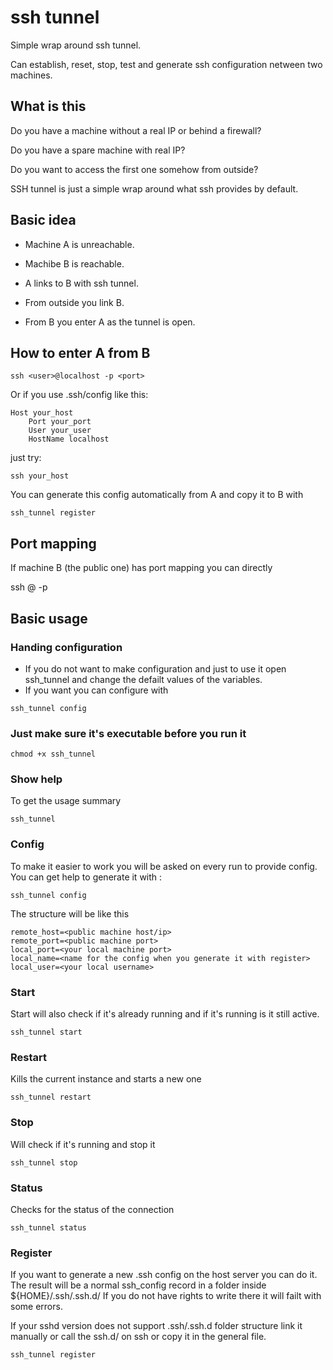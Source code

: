 # ssh tunnel

Simple wrap around ssh tunnel.

Can establish, reset, stop, test and generate ssh configuration netween two machines.

## What is this

Do you have a machine without a real IP or behind a firewall?

Do you have a spare machine with real IP?

Do you want to access the first one somehow from outside?

SSH tunnel is just a simple wrap around what ssh provides by default.

## Basic idea

- Machine A is unreachable.

- Machibe B is reachable.

- A links to B with ssh tunnel.

- From outside you link B.

- From B you enter A as the tunnel is open.

## How to enter A from B

```
ssh <user>@localhost -p <port>
```

Or if you use .ssh/config like this:

```
Host your_host
    Port your_port
    User your_user
    HostName localhost
```

just try:

```
ssh your_host
```

You can generate this config automatically from A and copy it to B with
```
ssh_tunnel register
```

## Port mapping

If machine B (the public one) has port mapping you can directly

ssh <user on A>@<host or ip of B> -p <port that you exposed>

## Basic usage

### Handing configuration

- If you do not want to make configuration and just to use it open ssh_tunnel and change the defailt values of the variables.
- If you want you can configure with
```
ssh_tunnel config
```

### Just make sure it's executable before you run it

```
chmod +x ssh_tunnel
```

### Show help

To get the usage summary

```
ssh_tunnel
```

### Config

To make it easier to work you will be asked on every run to provide config.
You can get help to generate it with :

```
ssh_tunnel config
```

The structure will be like this
```
remote_host=<public machine host/ip>
remote_port=<public machine port>
local_port=<your local machine port>
local_name=<name for the config when you generate it with register>
local_user=<your local username>
```

### Start

Start will also check if it's already running and if it's running is it still active.

```
ssh_tunnel start
```

### Restart

Kills the current instance and starts a new one

```
ssh_tunnel restart
```

### Stop

Will check if it's running and stop it

```
ssh_tunnel stop
```

### Status

Checks for the status of the connection

```
ssh_tunnel status
```

### Register

If you want to generate a new .ssh config on the host server you can do it.
The result will be a normal ssh_config record in a folder inside ${HOME}/.ssh/.ssh.d/<name>
If you do not have rights to write there it will failt with some errors.

If your sshd version does not support .ssh/.ssh.d folder structure link it manually or call the ssh.d/<name> on ssh or copy it in the general file.

```
ssh_tunnel register
```
